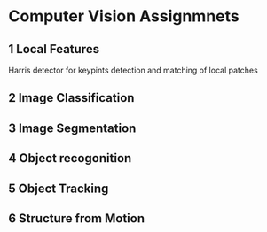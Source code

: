 # Computer Vision Assignmnets

## 1 Local Features
Harris detector for keypints detection and matching of local patches

## 2 Image Classification

## 3 Image Segmentation

## 4 Object recogonition

## 5 Object Tracking

## 6 Structure from Motion
